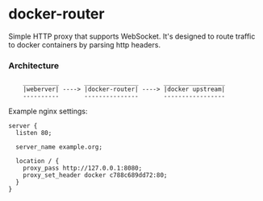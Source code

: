 docker-router
=======
Simple HTTP proxy that supports WebSocket. It's designed to route traffic to docker containers by parsing http headers.

### Architecture

```
    __________       _______________       _________________
    |weberver| ----> |docker-router| ----> |docker upstream|
    ----------       ---------------       -----------------
```

Example nginx settings:
```
server {
  listen 80;

  server_name example.org;

  location / {
    proxy_pass http://127.0.0.1:8080;
    proxy_set_header docker c788c689dd72:80;
  }
}
```

